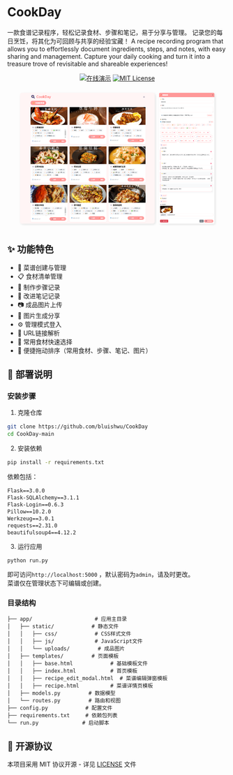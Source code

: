 # CookDay

一款食谱记录程序，轻松记录食材、步骤和笔记，易于分享与管理。
记录您的每日烹饪，将其化为可回顾与共享的经验宝藏！
A recipe recording program that allows you to effortlessly document ingredients, steps, and notes, with easy sharing and management. Capture your daily cooking and turn it into a treasure trove of revisitable and shareable experiences!
<p dir="auto" align="center">
    <a href="https://cookday.bluish.net" rel="nofollow"><img src="https://img.shields.io/badge/CookDay-在线演示-blue" alt="在线演示" style="max-width: 100%;"></a>
    <a href="LICENSE"><img src="https://img.shields.io/badge/license-MIT-yellow" alt="MIT License" style="max-width: 100%;"></a>
</p>
<div style="display: flex; justify-content: center; align-items: flex-start; padding: 10px; border-radius: 10px; width: fit-content; margin: 0 auto;">
  <a href="recipe.png" target="_blank">
    <img src="recipe.png" alt="Image 1" style="height: 300px; width: auto; margin-right: 10px; border-radius: 5px; box-shadow: 2px 2px 5px rgba(0, 0, 0, 0.1);">
  </a>
  <a href="recipe_edit.png" target="_blank">
    <img src="recipe_edit.png" alt="Image 2" style="height: 300px; width: auto; object-fit: contain; border-radius: 2px; box-shadow: 2px 2px 5px rgba(0, 0, 0, 0.1);">
  </a>
</div>

## ✨ 功能特色

* 📖 菜谱创建与管理
* 📋 食材清单管理
* 📝 制作步骤记录
* 📒 改进笔记记录
* 📷 成品图片上传
* 🎁 图片生成分享
* ⚙️ 管理模式登入
* 🔗 URL链接解析
* 🔎 常用食材快速选择
* 🔀 便捷拖动排序（常用食材、步骤、笔记、图片）

## 🚀 部署说明
### 安装步骤

1. 克隆仓库
```bash
git clone https://github.com/bluishwu/CookDay
cd CookDay-main
```

2. 安装依赖
```bash
pip install -r requirements.txt
```
依赖包括：
```
Flask==3.0.0
Flask-SQLAlchemy==3.1.1
Flask-Login==0.6.3
Pillow==10.2.0
Werkzeug==3.0.1
requests==2.31.0
beautifulsoup4==4.12.2 
```

3. 运行应用
```
python run.py
```
即可访问`http://localhost:5000` ，默认密码为`admin`，请及时更改。  
菜谱仅在管理状态下可编辑或创建。

### 目录结构
```
├── app/                    # 应用主目录
│   ├── static/            # 静态文件
│   │   ├── css/            # CSS样式文件
│   │   ├── js/             # JavaScript文件
│   │   └── uploads/         # 成品图片
│   ├── templates/         # 页面模板
│   │   ├── base.html            # 基础模板文件
│   │   ├── index.html           # 首页模板
│   │   ├── recipe_edit_modal.html  # 菜谱编辑弹窗模板
│   │   ├── recipe.html          # 菜谱详情页模板
│   ├── models.py         # 数据模型
│   └── routes.py         # 路由和视图
├── config.py            # 配置文件
├── requirements.txt     # 依赖包列表
└── run.py              # 启动脚本
```

## 📄 开源协议

本项目采用 MIT 协议开源 - 详见 [LICENSE](LICENSE) 文件 